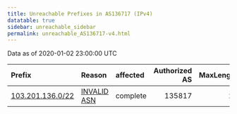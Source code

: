 ```yaml
---
title: Unreachable Prefixes in AS136717 (IPv4)
datatable: true
sidebar: unreachable_sidebar
permalink: unreachable_AS136717-v4.html
---
```


Data as of 2020-01-02 23:00:00 UTC


<div class="datatable-begin"></div>

| Prefix                                                     | Reason                                                                                                   | affected   |   Authorized AS |   MaxLength | Anchor                                       |   unreachable /24s |
|:-----------------------------------------------------------|:---------------------------------------------------------------------------------------------------------|:-----------|----------------:|------------:|:---------------------------------------------|-------------------:|
| [103.201.136.0/22](https://stat.ripe.net/103.201.136.0/22) | [INVALID ASN](https://rpki-validator.ripe.net/announcement-preview?asn=AS136717&prefix=103.201.136.0/22) | complete   |          135817 |          22 | [APNIC](unreachable_APNIC_RPKI_Root-v4.html) |                  4 |

<div class="datatable-end"></div>